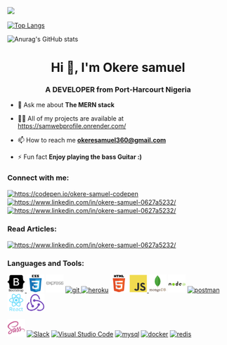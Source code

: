 
![](https://komarev.com/ghpvc/?username=okeresamuel&color=blue)

 [![Top Langs](https://github-readme-stats.vercel.app/api/top-langs/?username=okeresamuel)](https://github.com/okeresamuel/github-readme-stats)
 
 
![Anurag's GitHub stats](https://github-readme-stats.vercel.app/api?username=okeresamuel&show_icons=true&theme=blue)


<h1 align="center">Hi 👋, I'm Okere samuel</h1>
<h3 align="center">A  DEVELOPER from Port-Harcourt <span style:"color:red">Nigeria<span></h3>

- 💬 Ask me about  **The MERN stack**

- 👨‍💻 All of my projects are available at https://samwebprofile.onrender.com/

- 📫 How to reach me **okeresamuel360@gmail.com**

- ⚡ Fun fact **Enjoy playing the bass Guitar :)**


<h3 align="left">Connect with me:</h3>
<p align="left">
 
<a href="https://codepen.io/https://codepen.io/okere-samuel-codepen"><img align="center" src="https://raw.githubusercontent.com/rahuldkjain/github-profile-readme-generator/master/src/images/icons/Social/codepen.svg" alt="https://codepen.io/okere-samuel-codepen" height="30" width="30" margin-left="5px"/></a>
<a href="https://www.linkedin.com/in/okere-samuel-0627a5232/" ><img align="center" src="https://raw.githubusercontent.com/rahuldkjain/github-profile-readme-generator/master/src/images/icons/Social/linked-in-alt.svg" alt="https://www.linkedin.com/in/okere-samuel-0627a5232/" height="30" width="30" margin-left="5px" /></a>
<a href="https://www.instagram.com/okeresamuel360/"><img align="center" src="https://upload.wikimedia.org/wikipedia/commons/thumb/a/a5/Instagram_icon.png/2048px-Instagram_icon.png" alt="https://www.linkedin.com/in/okere-samuel-0627a5232/" height="30" width="30" margin-left="5px" /></a>


<h3 align="left">Read Articles:</h3>
<a href="https://medium.com/@okeresamuel360" target="blank"><img align="center" src="https://encrypted-tbn0.gstatic.com/images?q=tbn:ANd9GcQKBSesxdbv6BYNY20yEHsSGcKk-MqtLN799_ZuRDs&s" alt="https://www.linkedin.com/in/okere-samuel-0627a5232/" height="40" width="40" /></a>
</p>

<h3 align="left">Languages and Tools:</h3>


<a href="bootstrap"> <img src="https://raw.githubusercontent.com/devicons/devicon/master/icons/bootstrap/bootstrap-plain-wordmark.svg" alt="bootstrap" width="40" height="40"/> </a> 
<a href="#css"> <img src="https://raw.githubusercontent.com/devicons/devicon/master/icons/css3/css3-original-wordmark.svg" alt="css3" width="40" height="40"/></a>
<a href="#expressjs"> <img src="https://raw.githubusercontent.com/devicons/devicon/master/icons/express/express-original-wordmark.svg" alt="express" width="40" height="40"/></a> 
<a href="#git"> <img src="https://www.vectorlogo.zone/logos/git-scm/git-scm-icon.svg" alt="git" width="40" height="40"/> </a> 
<a href="#heroku"> <img src="https://www.vectorlogo.zone/logos/heroku/heroku-icon.svg" alt="heroku" width="40" height="40"/></a>
<a href="#html"> <img src="https://raw.githubusercontent.com/devicons/devicon/master/icons/html5/html5-original-wordmark.svg" alt="html5" width="40" height="40"/></a> 
<a href="#javascript"> <img src="https://raw.githubusercontent.com/devicons/devicon/master/icons/javascript/javascript-original.svg" alt="javascript" width="40" height="40"/> </a>
<a href="#mongodb"> <img src="https://raw.githubusercontent.com/devicons/devicon/master/icons/mongodb/mongodb-original-wordmark.svg" alt="mongodb" width="40" height="40"/></a> 
<a href="#nodejs"> <img src="https://raw.githubusercontent.com/devicons/devicon/master/icons/nodejs/nodejs-original-wordmark.svg" alt="nodejs" width="40" height="40"/></a>
<a href="#postman"> <img src="https://www.vectorlogo.zone/logos/getpostman/getpostman-icon.svg" alt="postman" width="40" height="40"/></a>
<a href="#react"> <img src="https://raw.githubusercontent.com/devicons/devicon/master/icons/react/react-original-wordmark.svg" alt="react" width="40" height="40"/></a> 
<a href="#redux">  <img src="https://raw.githubusercontent.com/devicons/devicon/master/icons/redux/redux-original.svg"  alt="redux" width="40" height="40"/> </a> 

<a href="#sass">   <img src="https://raw.githubusercontent.com/devicons/devicon/master/icons/sass/sass-original.svg" alt="sass" width="40" height="40"/></a>
<a href="#slack">  <img src="https://www.vectorlogo.zone/logos/slack/slack-icon.svg" alt="Slack" width="40" height="40"/></a> 
<a href="#vs_code"> <img src="https://github.com/get-icon/geticon/raw/master/icons/visual-studio-code.svg" alt="Visual Studio Code" width="40px" height="40px"></a>
<a href="#mysql">  <img src="https://www.vectorlogo.zone/logos/mysql/mysql-ar21.svg" alt="mysql" width="40px" height="40px" ></a> 
<a href="#docker"> <img src="https://cdn.jsdelivr.net/gh/devicons/devicon/icons/docker/docker-original-wordmark.svg" alt="docker" width="40px" height="40px"></a>
<a href="#redis">  <img src="https://www.vectorlogo.zone/logos/redis/redis-official.svg" alt="redis" width="40px" height="40px" margin="4px"></a>
